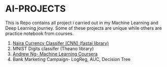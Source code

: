 # AI-PROJECTS
This is Repo contains all project i carried out in my Machine Learning and Deep Learning journey.
Some of these projects are unique while others are practice notebook from courses.

1. [Naira Currency Classifer (CNN) (fastai library)](https://github.com/kennydukor/AI-PROJECTS/blob/master/PROJECTS/Nigerian%20Notes/Nigerian_Currencies_CNNs.ipynb/) 
2. MNIST Digits classifer (Theano library)
3. [Andrew  Ng- Machine Learning Coursera](https://github.com/kennydukor/AI-PROJECTS/tree/master/PROJECTS/Machine-Learning-AndrewNg) 
4. Bank Marketing Campaign- LogReg, AUC, Decision Tree
